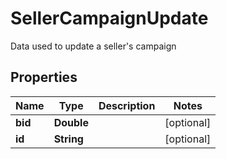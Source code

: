 

# SellerCampaignUpdate

Data used to update a seller's campaign

## Properties

| Name | Type | Description | Notes |
|------------ | ------------- | ------------- | -------------|
|**bid** | **Double** |  |  [optional] |
|**id** | **String** |  |  [optional] |



